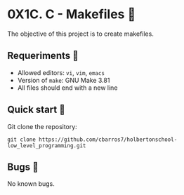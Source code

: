 # 0X1C. C - Makefiles :robot:

The objective of this project is to create makefiles. 

## Requeriments :bookmark_tabs:

* Allowed editors: ```vi```, ```vim```, ```emacs```
* Version of ```make```: GNU Make 3.81
* All files should end with a new line


## Quick start :runner:
Git clone the repository:

```
git clone https://github.com/cbarros7/holbertonschool-low_level_programming.git
```

## Bugs :loudspeaker:
No known bugs.

